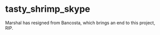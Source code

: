 # tasty_shrimp_skype

Marshal has resigned from Bancosta, which brings an end to this project, RIP.
